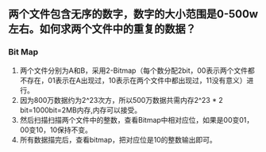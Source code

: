## 两个文件包含无序的数字，数字的大小范围是0-500w左右。如何求两个文件中的重复的数据？

### Bit Map

1. 两个文件分别为A和B，采用2-Bitmap（每个数分配2bit，00表示两个文件都不存在，01表示在A出现过，10表示在两个文件中都出现过，11没有意义）进行。
2. 因为800万数据约为2^23次方，所以500万数据共需内存2^23 * 2 bit=1000bit=2MB内存,内存可以接受。
3. 然后扫描扫描两个文件中的整数，查看Bitmap中相对应位，如果是00变01，00变10，10保持不变。
4. 所有数据描完后，查看bitmap，把对应位是10的整数输出即可。